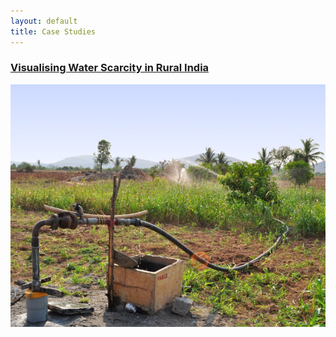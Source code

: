 ```yaml
---
layout: default
title: Case Studies
---
```


<div class="container content">
 <div id="case-studies">
 <div class="case-study">
 	<a href="http://www.aqua-vis.com/case_studies/visualising_water_scarcity.html">
 	<h3>Visualising Water Scarcity in Rural India</h3>
 	<img src="/assets/images/borewell-small.JPG">
 	</a>
 </div>
 </div>
<div class="container content">